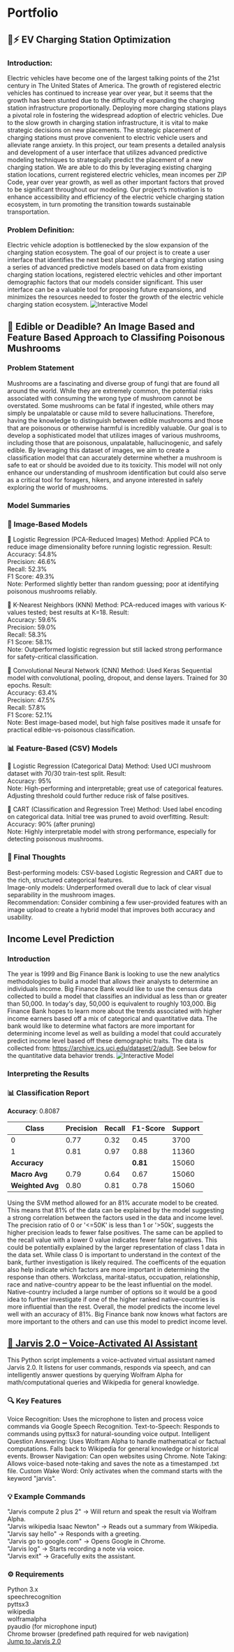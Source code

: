 # Portfolio


## 🚙⚡ EV Charging Station Optimization
### Introduction:
Electric vehicles have become one of the largest talking points of the 21st century in The United States of America. The growth of registered electric vehicles has continued to increase year over year, but it seems that the growth has been stunted due to the difficulty of expanding the charging station infrastructure proportionally. Deploying more charging stations plays a pivotal role in fostering the widespread adoption of electric vehicles. Due to the slow growth in charging station infrastructure, it is vital to make strategic decisions on new placements. The strategic placement of charging stations must prove convenient to electric vehicle users and alleviate range anxiety. In this project, our team presents a detailed analysis and development of a user interface that utilizes advanced predictive modeling techniques to strategically predict the placement of a new charging station. We are able to do this by leveraging existing charging station locations, current registered electric vehicles, mean incomes per ZIP Code, year over year growth, as well as other important factors that proved to be significant throughout our modeling. Our project’s motivation is to enhance accessibility and efficiency of the electric vehicle charging station ecosystem, in turn promoting the transition towards sustainable transportation.

### Problem Definition:
Electric vehicle adoption is bottlenecked by the slow expansion of the charging station ecosystem. The goal of our project is to create a user interface that identifies the next best placement of a charging station using a series of advanced predictive models based on data from existing charging station locations, registered electric vehicles and other important demographic factors that our models consider significant. This user interface can be a valuable tool for proposing future expansions, and minimizes the resources needed to foster the growth of the electric vehicle charging station ecosystem. 
![Interactive Model](Images/EV%20Charging%20Station%20Demo.jpg)





## 🍄 Edible or Deadible? An Image Based and Feature Based Approach to Classifing Poisonous Mushrooms
### Problem Statement
Mushrooms are a fascinating and diverse group of fungi that are found all around the world. While they are extremely common, the potential risks associated with consuming the wrong type of mushroom cannot be overstated. Some mushrooms can be fatal if ingested, while others may simply be unpalatable or cause mild to severe hallucinations. Therefore, having the knowledge to distinguish between edible mushrooms and those that are poisonous or otherwise harmful is incredibly valuable.
Our goal is to develop a sophisticated model that utilizes images of various mushrooms, including those that are poisonous, unpalatable, hallucinogenic, and safely edible. By leveraging this dataset of images, we aim to create a classification model that can accurately determine whether a mushroom is safe to eat or should be avoided due to its toxicity. This model will not only enhance our understanding of mushroom identification but could also serve as a critical tool for foragers, hikers, and anyone interested in safely exploring the world of mushrooms.

### Model Summaries
### 📸 Image-Based Models
🔹 Logistic Regression (PCA-Reduced Images)
Method: Applied PCA to reduce image dimensionality before running logistic regression.
Result:  
Accuracy: 54.8%  
Precision: 46.6%  
Recall: 52.3%  
F1 Score: 49.3%  
Note: Performed slightly better than random guessing; poor at identifying poisonous mushrooms reliably.

🔹 K-Nearest Neighbors (KNN)
Method: PCA-reduced images with various K-values tested; best results at K=18.
Result:  
Accuracy: 59.6%  
Precision: 59.0%  
Recall: 58.3%  
F1 Score: 58.1%  
Note: Outperformed logistic regression but still lacked strong performance for safety-critical classification.

🔹 Convolutional Neural Network (CNN)
Method: Used Keras Sequential model with convolutional, pooling, dropout, and dense layers. Trained for 30 epochs.
Result:  
Accuracy: 63.4%  
Precision: 47.5%  
Recall: 57.8%  
F1 Score: 52.1%  
Note: Best image-based model, but high false positives made it unsafe for practical edible-vs-poisonous classification.

### 📊 Feature-Based (CSV) Models
🔹 Logistic Regression (Categorical Data)
Method: Used UCI mushroom dataset with 70/30 train-test split.
Result:  
Accuracy: 95%  
Note: High-performing and interpretable; great use of categorical features. Adjusting threshold could further reduce risk of false positives.

🔹 CART (Classification and Regression Tree)
Method: Used label encoding on categorical data. Initial tree was pruned to avoid overfitting.
Result:  
Accuracy: 90% (after pruning)  
Note: Highly interpretable model with strong performance, especially for detecting poisonous mushrooms.

### 🏁 Final Thoughts
Best-performing models: CSV-based Logistic Regression and CART due to the rich, structured categorical features.  
Image-only models: Underperformed overall due to lack of clear visual separability in the mushroom images.  
Recommendation: Consider combining a few user-provided features with an image upload to create a hybrid model that improves both accuracy and usability.







## Income Level Prediction

### Introduction
The year is 1999 and Big Finance Bank is looking to use the new analytics methodologies to build a model that allows their analysts to determine an individuals income. Big Finance Bank would like to use the census data collected to build a model that classifies an individual as less than or greater than 50,000. In today's day, 50,000 is equivalent to roughly 103,000. Big Finance Bank hopes to learn more about the trends associated with higher income earners based off a mix of categorical and quantitative data. The bank would like to determine what factors are more important for determining income level as well as building a model that could accurately predict income level based off these demographic traits. The data is collected from: https://archive.ics.uci.edu/dataset/2/adult. See below for the quantitative data behavior trends.
![Interactive Model](Images/Income_data_behavior.png)  

### Interpreting the Results
### 📊 Classification Report

**Accuracy**: 0.8087

| Class | Precision | Recall | F1-Score | Support |
|-------|-----------|--------|----------|---------|
| 0     | 0.77      | 0.32   | 0.45     | 3700    |
| 1     | 0.81      | 0.97   | 0.88     | 11360   |
| **Accuracy** |       |        | **0.81** | 15060   |
| **Macro Avg** | 0.79 | 0.64   | 0.67     | 15060   |
| **Weighted Avg** | 0.80 | 0.81 | 0.78     | 15060   |

Using the SVM method allowed for an 81% accurate model to be created. This means that 81% of the data can be explained by the model suggesting a strong correlation between the factors used in the data and income level. The precision ratio of 0 or '<=50K' is less than 1 or '>50k', suggests the higher precision leads to fewer false positives. The same can be applied to the recall value with a lower 0 value indicates fewer false negatives. This could be potentially explained by the larger representation of class 1 data in the data set. While class 0 is important to understand in the context of the bank, further investigation is likely required. The coefficents of the equation also help indicate which factors are more important in determining the response than others. Workclass, marital-status, occupation, relationship, race and native-country appear to be the least influential on the model. Native-country included a large number of options so it would be a good idea to further investigate if one of the higher ranked native-countries is more influential than the rest. Overall, the model predicts the income level well with an accuracy of 81%. Big Finance bank now knows what factors are more important to the others and can use this model to predict income level.



## [🧠 Jarvis 2.0 – Voice-Activated AI Assistant](https://github.com/timothyeriordan/Portfolio/blob/main/speech_recognition.py)

This Python script implements a voice-activated virtual assistant named Jarvis 2.0. It listens for user commands, responds via speech, and can intelligently answer questions by querying Wolfram Alpha for math/computational queries and Wikipedia for general knowledge.

### 🔍 Key Features
Voice Recognition: Uses the microphone to listen and process voice commands via Google Speech Recognition.
Text-to-Speech: Responds to commands using pyttsx3 for natural-sounding voice output.
Intelligent Question Answering:
Uses Wolfram Alpha to handle mathematical or factual computations.
Falls back to Wikipedia for general knowledge or historical events.
Browser Navigation: Can open websites using Chrome.
Note Taking: Allows voice-based note-taking and saves the note as a timestamped .txt file.
Custom Wake Word: Only activates when the command starts with the keyword "jarvis".

### 💡 Example Commands
"Jarvis compute 2 plus 2" → Will return and speak the result via Wolfram Alpha.  
"Jarvis wikipedia Isaac Newton" → Reads out a summary from Wikipedia.  
"Jarvis say hello" → Responds with a greeting.  
"Jarvis go to google.com" → Opens Google in Chrome.  
"Jarvis log" → Starts recording a note via voice.  
"Jarvis exit" → Gracefully exits the assistant.  

### ⚙️ Requirements
Python 3.x  
speechrecognition  
pyttsx3  
wikipedia  
wolframalpha  
pyaudio (for microphone input)  
Chrome browser (predefined path required for web navigation)  
<a href="https://github.com/timothyeriordan/Portfolio/blob/main/speech_recognition.py" target="_blank">Jump to Jarvis 2.0</a>
